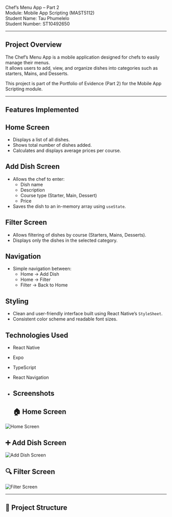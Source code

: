  Chef’s Menu App – Part 2  
Module: Mobile App Scripting (MAST5112)  
Student Name: Tau Phumelelo  
Student Number: ST10492650  

---

## Project Overview
The Chef’s Menu App is a mobile application designed for chefs to easily manage their menus.  
It allows users to add, view, and organize dishes into categories such as starters, Mains, and Desserts.  

This project is part of the Portfolio of Evidence (Part 2) for the Mobile App Scripting module.

---

##  Features Implemented
## Home Screen
- Displays a list of all dishes.  
- Shows total number of dishes added.  
- Calculates and displays average prices per course.  

## Add Dish Screen
- Allows the chef to enter:
  - Dish name  
  - Description  
  - Course type (Starter, Main, Dessert)  
  - Price  
- Saves the dish to an in-memory array using `useState`.

## Filter Screen
- Allows filtering of dishes by course (Starters, Mains, Desserts).  
- Displays only the dishes in the selected category.  

## Navigation
- Simple navigation between:
  - Home → Add Dish  
  - Home → Filter  
  - Filter → Back to Home  

## Styling
- Clean and user-friendly interface built using React Native’s `StyleSheet`.  
- Consistent color scheme and readable font sizes.



##  Technologies Used
- React Native
- Expo
- TypeScript 
- React Navigation

- ## Screenshots

  ## 🏠 Home Screen
![Home Screen](./screenshots/home.png)

## ➕ Add Dish Screen
![Add Dish Screen](./screenshots/add_dish.png)

## 🔍 Filter Screen
![Filter Screen](./screenshots/filter.png)

---

## 🧩 Project Structure
